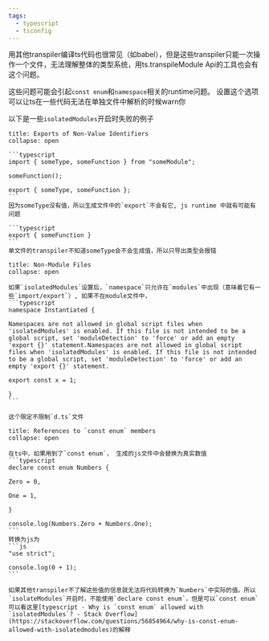 ```yaml
---
tags:
  - typescript
  - tsconfig
---
```


用其他transpiler编译ts代码也很常见（如babel），但是这些transpiler只能一次操作一个文件，无法理解整体的类型系统，用ts.transpileModule Api的工具也会有这个问题。

这些问题可能会引起`const enum`和`namespace`相关的runtime问题。
设置这个选项可以让ts在一些代码无法在单独文件中解析的时候warn你

以下是一些`isolatedModules`开启时失败的例子

````ad-example
title: Exports of Non-Value Identifiers
collapse: open

```typescript
import { someType, someFunction } from "someModule";

someFunction();

export { someType, someFunction };
```
因为someType没有值，所以生成文件中的`export`不会有它, js runtime 中就有可能有问题

```typescript
export { someFunction }
```
单文件的transpiler不知道someType会不会生成值，所以只导出类型会报错
````

````ad-example
title: Non-Module Files
collapse: open

如果`isolatedModules`设置后，`namespace`只允许在`modules`中出现（意味着它有一些`import/export`）, 如果不在module文件中，
```typescript
namespace Instantiated {

Namespaces are not allowed in global script files when 'isolatedModules' is enabled. If this file is not intended to be a global script, set 'moduleDetection' to 'force' or add an empty 'export {}' statement.Namespaces are not allowed in global script files when 'isolatedModules' is enabled. If this file is not intended to be a global script, set 'moduleDetection' to 'force' or add an empty 'export {}' statement.

export const x = 1;

}
```

这个限定不限制`d.ts`文件
````


````ad-example
title: References to `const enum` members
collapse: open

在ts中，如果用到了`const enum`， 生成的js文件中会替换为真实数值
```typescript
declare const enum Numbers {

Zero = 0,

One = 1,

}

console.log(Numbers.Zero + Numbers.One);
```
转换为js为
```js
"use strict";

console.log(0 + 1);
```

如果其他transpiler不了解这些值的信息就无法将代码转换为`Numbers`中实际的值。所以`isolateModules`开启时，不能使用`declare const enum`，但是可以`const enum` 可以看这里[typescript - Why is `const enum` allowed with `isolatedModules`? - Stack Overflow](https://stackoverflow.com/questions/56854964/why-is-const-enum-allowed-with-isolatedmodules)的解释
````